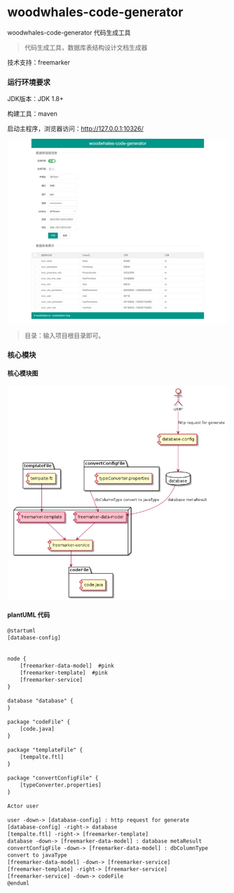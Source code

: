 # woodwhales-code-generator
woodwhales-code-generator 代码生成工具

> 代码生成工具，数据库表结构设计文档生成器

技术支持：freemarker

### 运行环境要求

JDK版本：JDK 1.8+

构建工具：maven

启动主程序，浏览器访问：http://127.0.0.1:10326/

![](doc/images/index.png)

> 目录：输入项目根目录即可。

### 核心模块

#### 核心模块图

![](doc/images/modules.png)

#### plantUML 代码

```shell
@startuml
[database-config]


node {
	[freemarker-data-model]  #pink
	[freemarker-template]  #pink
    [freemarker-service]
}

database "database" {
}

package "codeFile" {
    [code.java]
}

package "templateFile" {
    [tempalte.ftl]
}

package "convertConfigFile" {
    [typeConverter.properties]
}

Actor user

user -down-> [database-config] : http request for generate
[database-config] -right-> database
[tempalte.ftl] -right-> [freemarker-template]
database -down-> [freemarker-data-model] : database metaResult
convertConfigFile -down-> [freemarker-data-model] : dbColumnType convert to javaType
[freemarker-data-model] -down-> [freemarker-service]
[freemarker-template] -right-> [freemarker-service]
[freemarker-service] -down-> codeFile
@enduml
```
